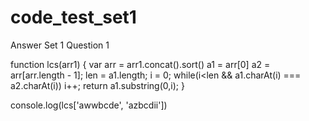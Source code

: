 # code_test_set1

Answer Set 1 Question 1

function lcs(arr1) {
    var arr = arr1.concat().sort()
    a1 = arr[0]
    a2 = arr[arr.length - 1];
    len = a1.length;
    i = 0;
    while(i<len && a1.charAt(i) === a2.charAt(i)) i++;
    return a1.substring(0,i);
}

console.log(lcs['awwbcde', 'azbcdii'])

